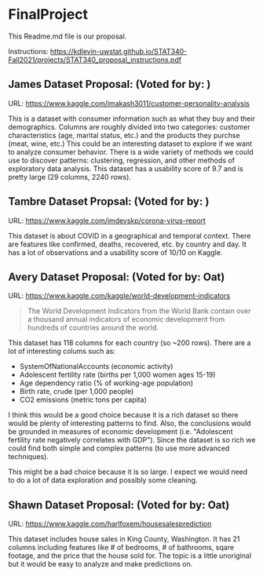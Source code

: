 # FinalProject

This Readme.md file is our proposal.

Instructions: https://kdlevin-uwstat.github.io/STAT340-Fall2021/projects/STAT340_proposal_instructions.pdf

## James Dataset Proposal: (Voted for by: )
URL: https://www.kaggle.com/imakash3011/customer-personality-analysis

This is a dataset with consumer information such as what they buy and their demographics. Columns are roughly divided into two categories: customer characteristics (age, marital status, etc.) and the products they purchse (meat, wine, etc.) This could be an interesting dataset to explore if we want to analyze consumer behavior. There is a wide variety of methods we could use to discover patterns: clustering, regression, and other methods of exploratory data analysis. This dataset has a usability score of 9.7 and is pretty large (29 columns, 2240 rows).

## Tambre Dataset Propsal: (Voted for by: )

URL: https://www.kaggle.com/imdevskp/corona-virus-report

This dataset is about COVID in a geographical and temporal context. There are features like confirmed, deaths, recovered, etc. by country and day. It has a lot of observations and a usabillity score of 10/10 on Kaggle.

## Avery Dataset Proposal: (Voted for by: Oat)

URL: https://www.kaggle.com/kaggle/world-development-indicators

> The World Development Indicators from the World Bank contain over a thousand annual indicators of economic development from hundreds of countries around the world.

This dataset has 118 columns for each country (so ~200 rows). There are a lot of interesting colums such as:

- SystemOfNationalAccounts (economic activity)
- Adolescent fertility rate (births per 1,000 women ages 15-19)
- Age dependency ratio (% of working-age population)
- Birth rate, crude (per 1,000 people)
- CO2 emissions (metric tons per capita)

I think this would be a good choice because it is a rich dataset so there would be plenty of interesting patterns to find. Also, the conclusions would be grounded in measures of economic development (i.e. "Adolescent fertility rate negatively correlates with GDP"). Since the dataset is so rich we could find both simple and complex patterns (to use more advanced techniques).

This might be a bad choice because it is so large. I expect we would need to do a lot of data exploration and possibly some cleaning.

## Shawn Dataset Proposal: (Voted for by: Oat)

URL: https://www.kaggle.com/harlfoxem/housesalesprediction

This dataset includes house sales in King County, Washington. It has 21 columns including features like # of bedrooms, # of bathrooms, sqare footage, and the price that the house sold for. The topic is a little unoriginal but it would be easy to analyze and make predictions on.
